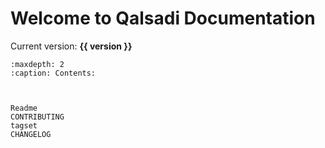 # Welcome to Qalsadi Documentation
Current version: **{{ version }}**
```{toctree}
:maxdepth: 2
:caption: Contents:



Readme
CONTRIBUTING
tagset
CHANGELOG